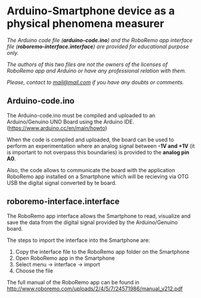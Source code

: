 # Arduino-Smartphone device as a physical phenomena measurer


*The Arduino code file (**arduino-code.ino**) and the RoboRemo app interface file (**roboremo-interface.interface**) are provided 
for educational purpose only.* 


*The authors of this two files are not the owners of the licenses of RoboRemo app and Arduino or have any professional relation 
with them.*


*Please, contact to mail@mail.com if you have any doubts or comments.*

## Arduino-code.ino

The Arduino-code.ino must be compiled and uploaded to an Arduino/Genuino UNO Board using the Arduino IDE.
(https://www.arduino.cc/en/main/howto)

When the code is compiled and uploaded, the board can be used to perform an experimentation where an analog signal between
**-1V and +1V** (it is important to not overpass this boundaries) is provided to the **analog pin A0**. 

Also, the code allows to communicate the board with the application RoboRemo app installed on a Smartphone
which will be recieving via OTG USB the digital signal converted by te board.


## roboremo-interface.interface

The RoboRemo app interface allows the Smartphone to read, visualize and save the data from the digital signal provided by the
Arduino/Genuino board.  

The steps to import the interface into the Smartphone are:
1. Copy the interface file to the RoboRemo app folder on the Smartphone
2. Open RoboRemo app in the Smartphone
3. Select menu -> interface -> import
4. Choose the file


The full manual of the RoboRemo app can be found in http://www.roboremo.com/uploads/2/4/5/7/24571986/manual_v212.pdf
